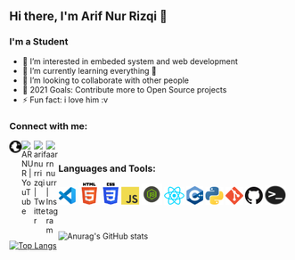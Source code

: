 ## Hi there, I'm Arif Nur Rizqi 👋

### I'm a Student

- 👀 I’m interested in embeded system and web development
- 🌱 I’m currently learning everything 🤣
- 💞️ I’m looking to collaborate with other people
- 🥅 2021 Goals: Contribute more to Open Source projects
- ⚡ Fun fact: i love him :v

### Connect with me:

[<img align="left" alt="Coming Soon" width="22px" src="https://raw.githubusercontent.com/iconic/open-iconic/master/svg/globe.svg" />][website]
[<img align="left" alt="ARNUR | YouTube" width="22px" src="https://cdn.jsdelivr.net/npm/simple-icons@v3/icons/youtube.svg" />][youtube]
[<img align="left" alt="arifnurrizqi | Twitter" width="22px" src="https://cdn.jsdelivr.net/npm/simple-icons@v3/icons/twitter.svg" />][twitter]
[<img align="left" alt="aarrnnuurr | Instagram" width="22px" src="https://cdn.jsdelivr.net/npm/simple-icons@v3/icons/instagram.svg" />][instagram]

<br/>

### Languages and Tools:
<a href="https://code.visualstudio.com/" title="Visual Studio Code"><img src="icons/vscode.png" /></a>
<a href="https://id.wikipedia.org/wiki/HTML" title="Html"><img width="39px" src="icons/html.png" /></a>
<a href="https://en.wikipedia.org/wiki/CSS" title="Css"><img width="30px" src="icons/css.png" /></a>
<a href="https://en.wikipedia.org/wiki/JavaScript" title="Javascript"><img src="icons/javascript.png" /></a>
<a href="https://nodejs.org/" title="Nodejs"><img width="37px" src="icons/nodejs.png" /></a>
<a href="https://reactjs.org/" title="React"><img src="icons/react.png" /></a>
<a href="https://g.co/kgs/UgdoV1" title="C++"><img width="30px" margin="10px" src="icons/cpp.png" /></a>
<a href="https://www.python.org/" title="Python"><img src="icons/python.png" /></a>
<a href="https://git-scm.com/" title="Git"><img src="icons/git.png" /></a>
<a href="https://github.com/" title="GitHub"><img src="icons/github.png" /></a>
<a href="#" title="terminal"><img width="37px" src="icons/terminal.png" /></a>

<br/>


![Anurag's GitHub stats](https://github-readme-stats.vercel.app/api?username=arifnurrizqi&show_icons=true&theme=default)
<br/>
[![Top Langs](https://github-readme-stats.vercel.app/api/top-langs/?username=arifnurrizqi&layout=compact)](https://github.com/anuraghazra/github-readme-stats)

[website]: https://aarrnnuurr.netlify.app/error.html
[twitter]: https://twitter.com/arifnurrizqi
[youtube]: https://www.youtube.com/channel/UCArjaHdj-UV9FQZNL_aZgRg
[instagram]: https://instagram.com/aarrnnuurr
<!---
arifnurrizqi/arifnurrizqi is a ✨ special ✨ repository because its `README.md` (this file) appears on your GitHub profile.
You can click the Preview link to take a look at your changes.
--->
